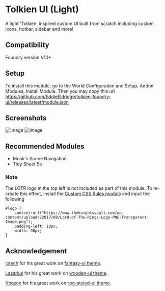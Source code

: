 # Tolkien UI (Light)
A light 'Tolkien' inspired custom UI built from scratch including custom icons, hotbar, sidebar and more!

## Compatibility
Foundry version V10+

## Setup
To install this module, go to the World Configuration and Setup, Addon Modules, Install Module.
Then you may copy this url https://github.com/EddieEldridge/tolkien-foundry-ui/releases/latest/module.json

## **Screenshots**

![image](https://user-images.githubusercontent.com/22448079/197409682-03a57e96-6097-491b-b17a-fee492321da9.png)
![image](https://user-images.githubusercontent.com/22448079/197409695-1ba823b0-8bc6-4243-8413-045fc9908037.png)


## Recommended Modules
- Monk's Scene Navigation
- Tidy Sheet 5e

### **Note**
The LOTR logo in the top left is not included as part of this module. To re-create this effect, install the [Custom CSS Rules module](https://foundryvtt.com/packages/custom-css) and input the following

```
#logo {
	content:url("https://www.theknightsvault.com/wp-content/uploads/2017/08/Lord-of-The-Rings-Logo-PNG-Transparent-Image.png");
	padding-left: 18px;
	width: 90px;
}
```

## Acknowledgement
[iotech](https://foundryvtt.com/community/iotech) for his great work on [fantasy-ui theme](https://foundryvtt.com/packages/fantasy-ui/).

[Lazarius](https://foundryvtt.com/community/lazarius) for his great work on [wooden-ui theme](https://foundryvtt.com/packages/wooden-ui/).

[Xbozon](https://foundryvtt.com/community/Xbozon) for his great work on [rpg-styled-ui theme](https://foundryvtt.com/packages/rpg-styled-ui/).

